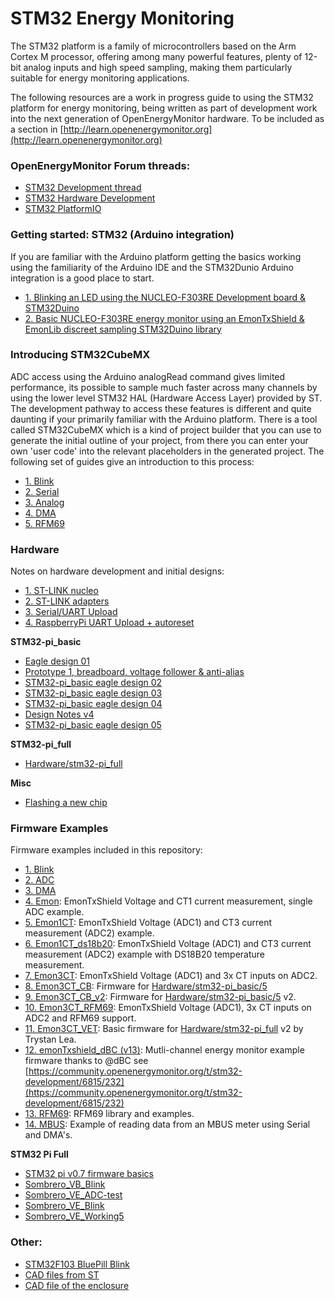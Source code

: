 # STM32 Energy Monitoring

The STM32 platform is a family of microcontrollers based on the Arm Cortex M processor, offering among many powerful features, plenty of 12-bit analog inputs and high speed sampling, making them particularly suitable for energy monitoring applications.

The following resources are a work in progress guide to using the STM32 platform for energy monitoring, being written as part of development work into the next generation of OpenEnergyMonitor hardware. To be included as a section in [http://learn.openenergymonitor.org](http://learn.openenergymonitor.org)

### OpenEnergyMonitor Forum threads:

- [STM32 Development thread](https://community.openenergymonitor.org/t/stm32-development)
- [STM32 Hardware Development](https://community.openenergymonitor.org/t/stm32-hardware-development/7135)
- [STM32 PlatformIO](https://community.openenergymonitor.org/t/stm32-platformio/7015)

### Getting started: STM32 (Arduino integration)

If you are familiar with the Arduino platform getting the basics working using the familiarity of the Arduino IDE and the STM32Dunio Arduino integration is a good place to start.

- [1. Blinking an LED using the NUCLEO-F303RE Development board & STM32Duino](docs/STM32Duino/Blink.md)
- [2. Basic NUCLEO-F303RE energy monitor using an EmonTxShield & EmonLib discreet sampling STM32Duino library](docs/STM32Duino/EmonLib.md)

### Introducing STM32CubeMX

ADC access using the Arduino analogRead command gives limited performance, its possible to sample much faster across many channels by using the lower level STM32 HAL (Hardware Access Layer) provided by ST. The development pathway to access these features is different and quite daunting if your primarily familiar with the Arduino platform. There is a tool called STM32CubeMX which is a kind of project builder that you can use to generate the initial outline of your project, from there you can enter your own 'user code' into the relevant placeholders in the generated project. The following set of guides give an introduction to this process:

- [1. Blink](docs/Blink.md)
- [2. Serial](docs/Serial.md)
- [3. Analog](docs/Analog.md)
- [4. DMA](docs/DMA.md)
- [5. RFM69](docs/RFM69.md)


### Hardware

Notes on hardware development and initial designs:

- [1. ST-LINK nucleo](docs/ST-LINK.md)
- [2. ST-LINK adapters](docs/st-link2.md)
- [3. Serial/UART Upload](docs/uartupload.md)
- [4. RaspberryPi UART Upload + autoreset](docs/rpiautoupload.md)

**STM32-pi_basic**

- [Eagle design 01](Hardware/stm32-pi_basic/1)
- [Prototype 1, breadboard, voltage follower & anti-alias](docs/prototype1.md)
- [STM32-pi_basic eagle design 02](Hardware/stm32-pi_basic/2)
- [STM32-pi_basic eagle design 03](Hardware/stm32-pi_basic/3)
- [STM32-pi_basic eagle design 04](Hardware/stm32-pi_basic/4)
- [Design Notes v4](docs/stm32notes.md)
- [STM32-pi_basic eagle design 05](Hardware/stm32-pi_basic/5)

**STM32-pi_full**

- [Hardware/stm32-pi_full](Hardware/stm32-pi_full)

**Misc**

- [Flashing a new chip](docs/Blink-fresh-chip.md)

### Firmware Examples

Firmware examples included in this repository:

- [1. Blink](Software/Blink)
- [2. ADC](Software/ADC)
- [3. DMA](Software/DMA)
- [4. Emon](Software/Emon): EmonTxShield Voltage and CT1 current measurement, single ADC example.
- [5. Emon1CT](Software/Emon1CT): EmonTxShield Voltage (ADC1) and CT3 current measurement (ADC2) example.
- [6. Emon1CT_ds18b20](Software/Emon1CT_ds18b20): EmonTxShield Voltage (ADC1) and CT3 current measurement (ADC2) example with DS18B20 temperature measurement.
- [7. Emon3CT](Software/Emon3CT): EmonTxShield Voltage (ADC1) and 3x CT inputs on ADC2.
- [8. Emon3CT_CB](Software/Emon3CT_CB): Firmware for [Hardware/stm32-pi_basic/5](Hardware/stm32-pi_basic/5)
- [9. Emon3CT_CB_v2](Software/Emon3CT_CB_v2): Firmware for [Hardware/stm32-pi_basic/5](Hardware/stm32-pi_basic/5) v2.
- [10. Emon3CT_RFM69](Software/Emon3CT_RFM69): EmonTxShield Voltage (ADC1), 3x CT inputs on ADC2 and RFM69 support.
- [11. Emon3CT_VET](Software/Emon3CT_VET): Basic firmware for [Hardware/stm32-pi_full](Hardware/stm32-pi_full) v2 by Trystan Lea.
- [12. emonTxshield_dBC (v13)](Software/emonTxshield_dBC): Mutli-channel energy monitor example firmware thanks to @dBC see [https://community.openenergymonitor.org/t/stm32-development/6815/232](https://community.openenergymonitor.org/t/stm32-development/6815/232)
- [13. RFM69](Software/RFM69): RFM69 library and examples.
- [14. MBUS](Software/MBUS): Example of reading data from an MBUS meter using Serial and DMA's.

**STM32 Pi Full**

- [STM32 pi v0.7 firmware basics](docs/stm32-pi.md)
- [Sombrero_VB_Blink](Software/Sombrero_VB_Blink)
- [Sombrero_VE_ADC-test](Software/Sombrero_VE_ADC-test)
- [Sombrero_VE_Blink](Software/Sombrero_VE_Blink)
- [Sombrero_VE_Working5](Sombrero_VE_Working5)

### Other:

- [STM32F103 BluePill Blink](docs/bluepill.md)
- [CAD files from ST](docs/cad-files.md)
- [CAD file of the enclosure](https://a360.co/3kcYF79)
